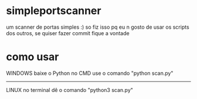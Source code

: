 # simpleportscanner
um scanner de portas simples :)
so fiz isso pq eu n gosto de usar os scripts dos outros, se quiser fazer commit fique a vontade

# como usar

WINDOWS
  baixe o Python
  no CMD use o comando "python scan.py"
 
-----------------------------------------------

LINUX
  no terminal dê o comando "python3 scan.py"
